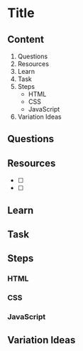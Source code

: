 # Title

## Content
1. Questions
1. Resources
1. Learn
1. Task
1. Steps
    - HTML
    - CSS
    - JavaScript
1. Variation Ideas


## Questions
## Resources
- [ ] 
- [ ] 

## Learn


## Task


## Steps

### HTML

### CSS

### JavaScript


## Variation Ideas


